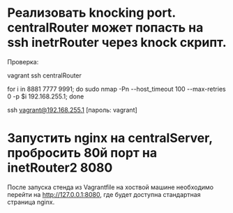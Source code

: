 # Реализовать knocking port. centralRouter может попасть на ssh inetrRouter через knock скрипт.

Проверка:

vagrant ssh centralRouter

for i in 8881 7777 9991; do sudo nmap -Pn --host_timeout 100 --max-retries 0 -p $i 192.168.255.1; done

ssh vagrant@192.168.255.1 [пароль: vagrant]

# Запустить nginx на centralServer, пробросить 80й порт на inetRouter2 8080

После запуска  стенда из Vagrantfile на хоствой машине необходимо перейти на http://127.0.0.1:8080, где будет доступна стандартная страница nginx.
